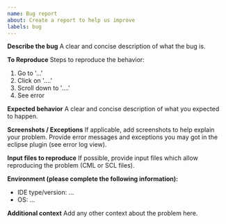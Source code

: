 ```yaml
---
name: Bug report
about: Create a report to help us improve
labels: bug
---
```


**Describe the bug**
A clear and concise description of what the bug is.

**To Reproduce**
Steps to reproduce the behavior:
1. Go to '...'
2. Click on '....'
3. Scroll down to '....'
4. See error

**Expected behavior**
A clear and concise description of what you expected to happen.

**Screenshots / Exceptions**
If applicable, add screenshots to help explain your problem.
Provide error messages and exceptions you may got in the eclipse plugin (see error log view).

**Input files to reproduce**
If possible, provide input files which allow reproducing the problem (CML or SCL files).

**Environment (please complete the following information):**
 - IDE type/version: ... 
 - OS: ...

**Additional context**
Add any other context about the problem here.
